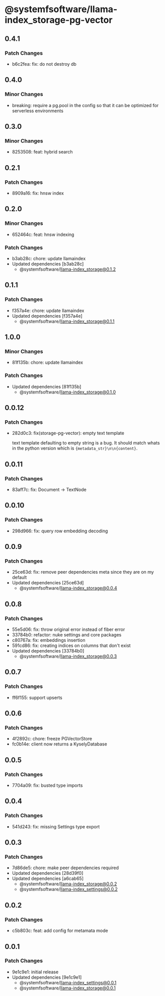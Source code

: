 # @systemfsoftware/llama-index_storage-pg-vector

## 0.4.1

### Patch Changes

- b6c2fea: fix: do not destroy db

## 0.4.0

### Minor Changes

- breaking: require a pg.pool in the config so that it can be optimized for serverless environments

## 0.3.0

### Minor Changes

- 8253508: feat: hybrid search

## 0.2.1

### Patch Changes

- 8909a16: fix: hnsw index

## 0.2.0

### Minor Changes

- 652464c: feat: hnsw indexing

### Patch Changes

- b3ab28c: chore: update llamaindex
- Updated dependencies [b3ab28c]
  - @systemfsoftware/llama-index_storage@0.1.2

## 0.1.1

### Patch Changes

- f357a4e: chore: update llamaindex
- Updated dependencies [f357a4e]
  - @systemfsoftware/llama-index_storage@0.1.1

## 1.0.0

### Minor Changes

- 81f135b: chore: update llamaindex

### Patch Changes

- Updated dependencies [81f135b]
  - @systemfsoftware/llama-index_storage@0.1.0

## 0.0.12

### Patch Changes

- 282d0c3: fix(storage-pg-vector): empty text template

  text template defaulting to empty string is a bug. It should match whats in the python version which is `{metadata_str}\n\n{content}`.

## 0.0.11

### Patch Changes

- 83aff7c: fix: Document -> TextNode

## 0.0.10

### Patch Changes

- 298d966: fix: query row embedding decoding

## 0.0.9

### Patch Changes

- 25ce63d: fix: remove peer dependencies meta since they are on my default
- Updated dependencies [25ce63d]
  - @systemfsoftware/llama-index_storage@0.0.4

## 0.0.8

### Patch Changes

- 55e5d06: fix: throw original error instead of fiber error
- 33784b0: refactor: nuke settings and core packages
- c80767a: fix: embeddings insertion
- 591cd86: fix: creating indices on columns that don't exist
- Updated dependencies [33784b0]
  - @systemfsoftware/llama-index_storage@0.0.3

## 0.0.7

### Patch Changes

- ff6f155: support upserts

## 0.0.6

### Patch Changes

- 4f2892c: chore: freeze PGVectorStore
- fc0b14e: client now returns a KyselyDatabase

## 0.0.5

### Patch Changes

- 7704a09: fix: busted type imports

## 0.0.4

### Patch Changes

- 541d243: fix: missing Settings type export

## 0.0.3

### Patch Changes

- 7d86de5: chore: make peer dependencies required
- Updated dependencies [28d39f0]
- Updated dependencies [a6cab65]
  - @systemfsoftware/llama-index_storage@0.0.2
  - @systemfsoftware/llama-index_settings@0.0.2

## 0.0.2

### Patch Changes

- c5b803c: feat: add config for metamata mode

## 0.0.1

### Patch Changes

- 9e1c9e1: initial release
- Updated dependencies [9e1c9e1]
  - @systemfsoftware/llama-index_settings@0.0.1
  - @systemfsoftware/llama-index_storage@0.0.1
